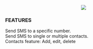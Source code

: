 <p align="center">
  <img src="http://skovdev.net/public_share/kY6kZx.jpg">
</p>

<h3>FEATURES</h3>
Send SMS to a specific number.<br>
Send SMS to single or multiple contacts.<br>
Contacts feature: Add, edit, delete<br>
